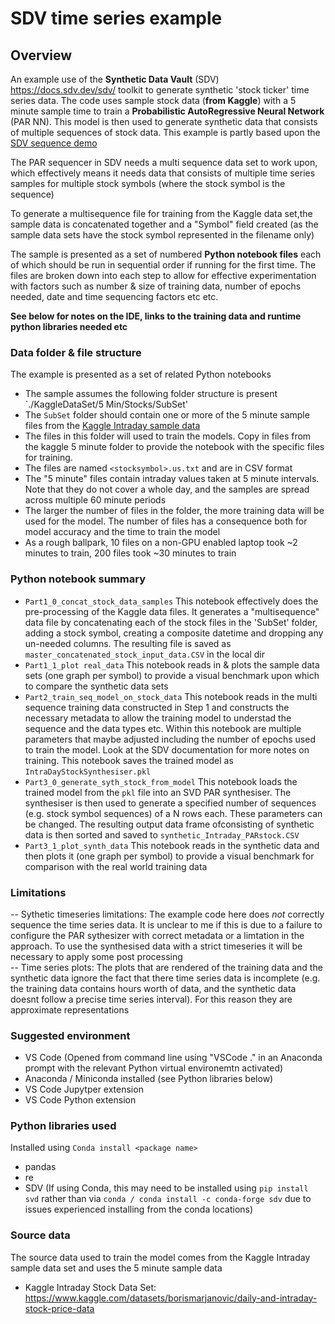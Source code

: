 # SDV time series example 

## Overview

An example use of the **Synthetic Data Vault** (SDV) https://docs.sdv.dev/sdv/ toolkit to generate synthetic 'stock ticker' time series data. The code uses sample stock data (**from Kaggle**) with a 5 minute sample time to train a **Probabilistic AutoRegressive Neural Network** (PAR NN). This model is then used to generate synthetic data that consists of multiple sequences of stock data.  This example is partly based upon the [SDV sequence demo](https://colab.research.google.com/drive/1cT4-jFK2Bxe93QudC_CwHq_yVCcNcxal?usp=sharing) 

The PAR sequencer in SDV needs a multi sequence data set to work upon, which effectively means it needs data that consists of multiple time series samples for multiple stock symbols (where the stock symbol is the sequence)

To generate a multisequence file for training from the Kaggle data set,the sample data is concatenated together and a "Symbol" field created (as the sample data sets have the stock symbol represented in the filename only)   

The sample is presented as a set of numbered **Python notebook files** each of which should be run in sequential order if running for the first time. The files are broken down into each step to allow for effective experimentation with factors such as number & size of training data, number of epochs needed, date and time sequencing factors etc etc. 

**See below for notes on the IDE, links to the training data and runtime python libraries needed etc** 

### Data folder & file structure 
The example is presented as a set of related Python notebooks
-  The sample assumes the following folder structure is present `./KaggleDataSet/5 Min/Stocks/SubSet'  
- The `SubSet` folder should contain one or more of the 5 minute sample files from the [Kaggle Intraday sample data](https://www.kaggle.com/datasets/borismarjanovic/daily-and-intraday-stock-price-data)
- The files in this folder will used to train the models. Copy in files from the kaggle 5 minute folder to provide the notebook with the specific files for training.  
- The files are named `<stocksymbol>.us.txt` and are in CSV format
- The "5 minute" files contain intraday values taken at 5 minute intervals. Note that they do not cover a whole day, and the samples are spread across multiple 60 minute periods 
- The larger the number of files in the folder, the more training data will be used for the model. The number of files has a consequence both for model accuracy and the time to train the model
- As a rough ballpark, 10 files on a non-GPU enabled laptop took ~2 minutes to train, 200 files took ~30 minutes to train  

### Python notebook summary
- `Part1_0_concat_stock_data_samples` This notebook effectively does the pre-processing of the Kaggle data files. It generates a "multisequence" data file by concatenating each of the stock files in the 'SubSet' folder, adding a stock symbol, creating a composite datetime and dropping any un-needed columns. The resulting file is saved as `master_concatenated_stock_input_data.CSV` in the local dir
- `Part1_1_plot real_data` This notebook reads in & plots the sample data sets (one graph per symbol) to provide a visual benchmark upon which to compare the synthetic data sets
- `Part2_train_seq_model_on_stock_data` This notebook reads in the multi sequence training data constructed in Step 1 and constructs the necessary metadata to allow the training model to understad the sequence and the data types etc. Within this notebook are multiple parameters that maybe adjusted including the number of epochs used to train the model. Look at the SDV documentation for more notes on training. This notebook saves the trained model as `IntraDayStockSynthesiser.pkl` 
- `Part3_0_generate_syth_stock_from_model` This notebook loads the trained model from the `pkl` file into an SVD PAR synthesiser. The synthesiser is then used to generate a specified number of sequences (e.g. stock symbol sequences) of a N rows each. These parameters can be changed. The resulting output data frame ofconsisting of synthetic data is then sorted and saved to `synthetic_Intraday_PARstock.CSV`  
- `Part3_1_plot_synth_data` This notebook reads in the synthetic data and then plots it (one graph per symbol) to provide a visual benchmark for comparison with the real world training data

### Limitations
-- Sythetic timeseries limitations: The example code here does *not* correctly sequence the time series data. It is unclear to me if this is due to a failure to configure the PAR sythesizer with correct metadata or a limtation in the approach. To use the synthesised data with a strict timeseries it will be necessary to apply some post processing  
-- Time series plots: The plots that are rendered of the training data and the synthetic data ignore the fact that there time series data is incomplete (e.g. the training data contains  hours worth of data, and the synthetic data doesnt follow a precise time series interval). For this reason they are approximate representations    
 


### Suggested environment 
- VS Code (Opened from command line using "VSCode ." in an Anaconda prompt with the relevant Python virtual environemtn activated)
- Anaconda / Miniconda installed (see Python libraries below) 
- VS Code Jupytper extension 
- VS Code Python extension 


### Python libraries used 
Installed using `Conda install <package name>`
- pandas
- re
- SDV (If using Conda, this may need to be installed using `pip install svd` rather than via `conda / conda install -c conda-forge sdv` due to issues experienced installing from the conda locations)


### Source data
The source data used to train the model comes from the Kaggle Intraday sample data set and uses the 5 minute sample data 
- Kaggle Intraday Stock Data Set: https://www.kaggle.com/datasets/borismarjanovic/daily-and-intraday-stock-price-data